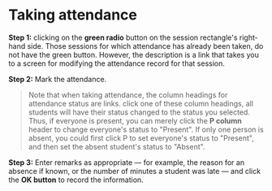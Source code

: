 # Taking attendance

**Step 1:** clicking on the **green radio** button on the session rectangle's right-hand side. Those sessions for which attendance has already been taken, do not have the green button. However, the description is a link that takes you to a screen for modifying the attendance record for that session.

**Step 2:** Mark the attendance.

> Note that when taking attendance, the column headings for attendance status are links. click one of these column headings, all students will have their status changed to the status you selected. Thus, if everyone is present, you can merely click the **P column** header to change everyone's status to "Present". If only one person is absent, you could first click P to set everyone's status to "Present", and then set the absent student's status to "Absent".

**Step 3:** Enter remarks as appropriate — for example, the reason for an absence if known, or the number of minutes a student was late — and click the **OK button** to record the information.
